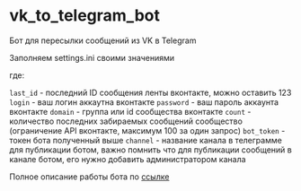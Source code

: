 # vk_to_telegram_bot

Бот для пересылки сообщений из VK в Telegram

Заполняем settings.ini своими значениями

где:

`last_id` - последний ID сообщения ленты вконтакте, можно оставить 123
`login` - ваш логин аккаутна вконтакте
`password` - ваш пароль аккаунта вконтакте
`domain` - группа или id сообщества вконтакте
`count` - количество последних забираемых сообщений сообщество (ограничение API вконтакте, максимум 100 за один запрос)
`bot_token` - токен бота полученный выше
`channel` - название канала в телеграмме для публикации ботом, важно помнить что для публикации сообщений в канале ботом, его нужно добавить администратором канала

Полное описание работы бота по [ссылке](http://nikovit.ru/blog/pishem-bota-peresylki-soobshcheniy-iz-vk-v-telegram-na-python/)
